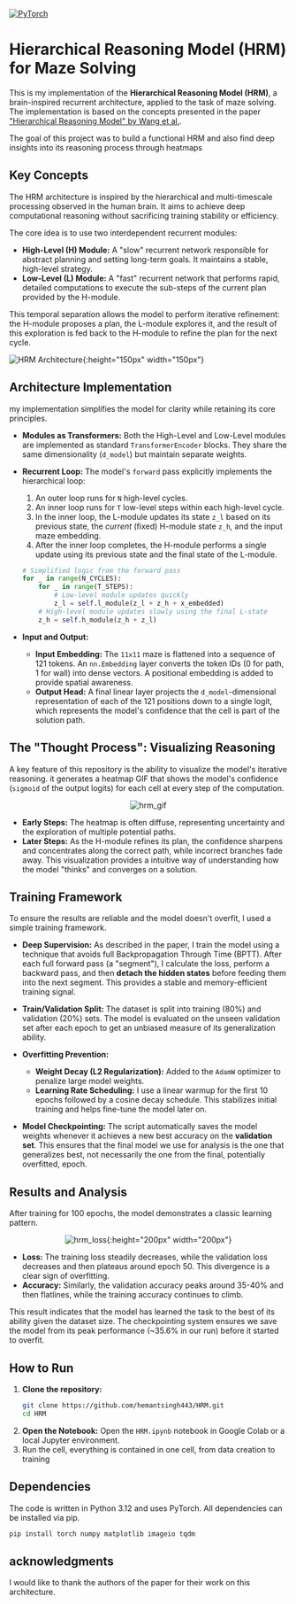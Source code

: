 

[![PyTorch](https://img.shields.io/badge/PyTorch-1.10.2-orange?style=flat&logo=pytorch)](https://pytorch.org/)

# Hierarchical Reasoning Model (HRM) for Maze Solving
This is my implementation of the **Hierarchical Reasoning Model (HRM)**, a brain-inspired recurrent architecture, applied to the task of maze solving. The implementation is based on the concepts presented in the paper ["Hierarchical Reasoning Model" by Wang et al.](https://arxiv.org/pdf/2506.21734).

The goal of this project was to build a functional HRM and also find deep insights into its reasoning process through heatmaps

## Key Concepts
The HRM architecture is inspired by the hierarchical and multi-timescale processing observed in the human brain. It aims to achieve deep computational reasoning without sacrificing training stability or efficiency.

The core idea is to use two interdependent recurrent modules:
*   **High-Level (H) Module:** A "slow" recurrent network responsible for abstract planning and setting long-term goals. It maintains a stable, high-level strategy.
*   **Low-Level (L) Module:** A "fast" recurrent network that performs rapid, detailed computations to execute the sub-steps of the current plan provided by the H-module.

This temporal separation allows the model to perform iterative refinement: the H-module proposes a plan, the L-module explores it, and the result of this exploration is fed back to the H-module to refine the plan for the next cycle.

![HRM Architecture](HRM_Architecture.png){:height="150px" width="150px"}

## Architecture Implementation

my implementation simplifies the model for clarity while retaining its core principles.

*   **Modules as Transformers:** Both the High-Level and Low-Level modules are implemented as standard `TransformerEncoder` blocks. They share the same dimensionality (`d_model`) but maintain separate weights.

*   **Recurrent Loop:** The model's `forward` pass explicitly implements the hierarchical loop:
    1.  An outer loop runs for `N` high-level cycles.
    2.  An inner loop runs for `T` low-level steps within each high-level cycle.
    3.  In the inner loop, the L-module updates its state `z_l` based on its previous state, the *current* (fixed) H-module state `z_h`, and the input maze embedding.
    4.  After the inner loop completes, the H-module performs a single update using its previous state and the final state of the L-module.

    ```python
    # Simplified logic from the forward pass
    for _ in range(N_CYCLES):
        for _ in range(T_STEPS):
            # Low-level module updates quickly
            z_l = self.l_module(z_l + z_h + x_embedded)
        # High-level module updates slowly using the final L-state
        z_h = self.h_module(z_h + z_l)
    ```

*   **Input and Output:**
    *   **Input Embedding:** The `11x11` maze is flattened into a sequence of 121 tokens. An `nn.Embedding` layer converts the token IDs (0 for path, 1 for wall) into dense vectors. A positional embedding is added to provide spatial awareness.
    *   **Output Head:** A final linear layer projects the `d_model`-dimensional representation of each of the 121 positions down to a single logit, which represents the model's confidence that the cell is part of the solution path.

## The "Thought Process": Visualizing Reasoning

A key feature of this repository is the ability to visualize the model's iterative reasoning. it generates a heatmap GIF that shows the model's confidence (`sigmoid` of the output logits) for each cell at every step of the computation.



<div align="center">

![hrm_gif](hrm_model_reasoning.gif)

</div>

*   **Early Steps:** The heatmap is often diffuse, representing uncertainty and the exploration of multiple potential paths.
*   **Later Steps:** As the H-module refines its plan, the confidence sharpens and concentrates along the correct path, while incorrect branches fade away. This visualization provides a intuitive way of understanding how the model "thinks" and converges on a solution.

## Training Framework
To ensure the results are reliable and the model doesn't overfit, I used a simple training framework.

*   **Deep Supervision:** As described in the paper, I train the model using a technique that avoids full Backpropagation Through Time (BPTT). After each full forward pass (a "segment"), I calculate the loss, perform a backward pass, and then **detach the hidden states** before feeding them into the next segment. This provides a stable and memory-efficient training signal.

*   **Train/Validation Split:** The dataset is split into training (80%) and validation (20%) sets. The model is evaluated on the unseen validation set after each epoch to get an unbiased measure of its generalization ability.

*   **Overfitting Prevention:**
    *   **Weight Decay (L2 Regularization):** Added to the `AdamW` optimizer to penalize large model weights.
    *   **Learning Rate Scheduling:** I use a linear warmup for the first 10 epochs followed by a cosine decay schedule. This stabilizes initial training and helps fine-tune the model later on.

*   **Model Checkpointing:** The script automatically saves the model weights whenever it achieves a new best accuracy on the **validation set**. This ensures that the final model we use for analysis is the one that generalizes best, not necessarily the one from the final, potentially overfitted, epoch.

## Results and Analysis

After training for 100 epochs, the model demonstrates a classic learning pattern.

<div align="center">

![hrm_loss](hrmeval.png){:height="200px" width="200px"}

</div>

*   **Loss:** The training loss steadily decreases, while the validation loss decreases and then plateaus around epoch 50. This divergence is a clear sign of overfitting.
*   **Accuracy:** Similarly, the validation accuracy peaks around 35-40% and then flatlines, while the training accuracy continues to climb.

This result indicates that the model has learned the task to the best of its ability given the dataset size. The checkpointing system ensures we save the model from its peak performance (~35.6% in our run) before it started to overfit.

## How to Run

1.  **Clone the repository:**
    ```bash
    git clone https://github.com/hemantsingh443/HRM.git
    cd HRM
    ```
2.  **Open the Notebook:** Open the `HRM.ipynb` notebook in Google Colab or a local Jupyter environment.
3. Run the cell, everything is contained in one cell, from data creation to training

## Dependencies

The code is written in Python 3.12 and uses PyTorch. All dependencies can be installed via pip.
```bash
pip install torch numpy matplotlib imageio tqdm
``` 
## acknowledgments 

I would like to thank the authors of the paper for their work on this architecture. 
